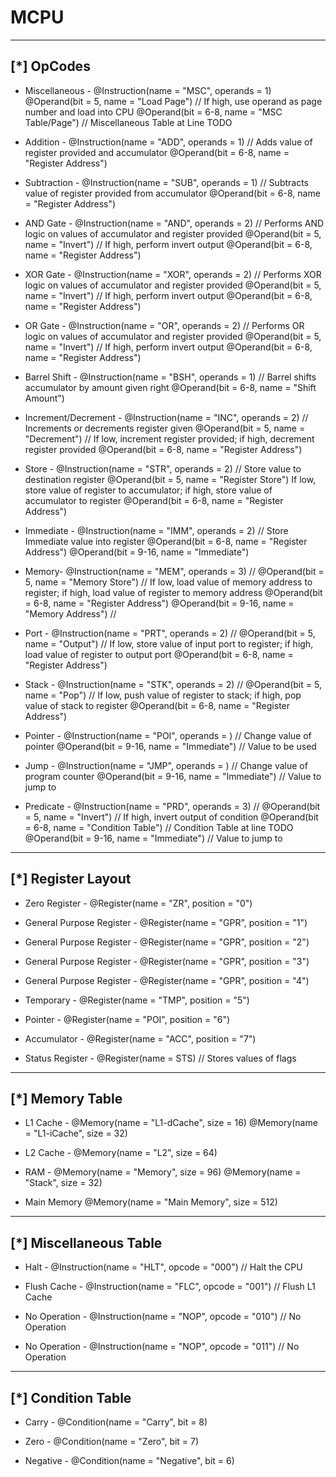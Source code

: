 # MCPU

------------------------------------------------------------------------------------------------------------------------
 [*] OpCodes
------------------------------------------------------------------------------------------------------------------------

 - Miscellaneous -
 @Instruction(name = "MSC", operands = 1)
 @Operand(bit = 5, name = "Load Page") // If high, use operand as page number and load into CPU
 @Operand(bit = 6-8, name = "MSC Table/Page") // Miscellaneous Table at Line TODO

 - Addition -
 @Instruction(name = "ADD", operands = 1) // Adds value of register provided and accumulator
 @Operand(bit = 6-8, name = "Register Address")

 - Subtraction -
 @Instruction(name = "SUB", operands = 1) // Subtracts value of register provided from accumulator
 @Operand(bit = 6-8, name = "Register Address")

 - AND Gate -
 @Instruction(name = "AND", operands = 2) // Performs AND logic on values of accumulator and register provided
 @Operand(bit = 5, name = "Invert") // If high, perform invert output
 @Operand(bit = 6-8, name = "Register Address")

 - XOR Gate -
 @Instruction(name = "XOR", operands = 2) // Performs XOR logic on values of accumulator and register provided
 @Operand(bit = 5, name = "Invert") // If high, perform invert output
 @Operand(bit = 6-8, name = "Register Address")

 - OR Gate -
 @Instruction(name = "OR", operands = 2) // Performs OR logic on values of accumulator and register provided
 @Operand(bit = 5, name = "Invert") // If high, perform invert output
 @Operand(bit = 6-8, name = "Register Address")

 - Barrel Shift -
 @Instruction(name = "BSH", operands = 1) // Barrel shifts accumulator by amount given right
 @Operand(bit = 6-8, name = "Shift Amount")

 - Increment/Decrement -
 @Instruction(name = "INC", operands = 2) // Increments or decrements register given
 @Operand(bit = 5, name = "Decrement") // If low, increment register provided; if high, decrement register provided
 @Operand(bit = 6-8, name = "Register Address")

 - Store -
 @Instruction(name = "STR", operands = 2) // Store value to destination register
 @Operand(bit = 5, name = "Register Store") If low, store value of register to accumulator; if high, store value of accumulator to register
 @Operand(bit = 6-8, name = "Register Address")

 - Immediate -
 @Instruction(name = "IMM", operands = 2) // Store Immediate value into register
 @Operand(bit = 6-8, name = "Register Address")
 @Operand(bit = 9-16, name = "Immediate")

 - Memory-
 @Instruction(name = "MEM", operands = 3) //
 @Operand(bit = 5, name = "Memory Store") // If low, load value of memory address to register; if high, load value of register to memory address
 @Operand(bit = 6-8, name = "Register Address")
 @Operand(bit = 9-16, name = "Memory Address") //

 - Port -
 @Instruction(name = "PRT", operands = 2) //
 @Operand(bit = 5, name = "Output") // If low, store value of input port to register; if high, load value of register to output port
 @Operand(bit = 6-8, name = "Register Address")

 - Stack -
 @Instruction(name = "STK", operands = 2) //
 @Operand(bit = 5, name = "Pop") // If low, push value of register to stack; if high, pop value of stack to register
 @Operand(bit = 6-8, name = "Register Address")

 - Pointer -
 @Instruction(name = "POI", operands = ) // Change value of pointer
 @Operand(bit = 9-16, name = "Immediate") // Value to be used

 - Jump -
 @Instruction(name = "JMP", operands = ) // Change value of program counter
 @Operand(bit = 9-16, name = "Immediate") // Value to jump to

 - Predicate -
 @Instruction(name = "PRD", operands = 3) //
 @Operand(bit = 5, name = "Invert") // If high, invert output of condition
 @Operand(bit = 6-8, name = "Condition Table") // Condition Table at line TODO
 @Operand(bit = 9-16, name = "Immediate") // Value to jump to

------------------------------------------------------------------------------------------------------------------------
 [*] Register Layout
------------------------------------------------------------------------------------------------------------------------

 - Zero Register -
 @Register(name = "ZR", position = "0")

 - General Purpose Register -
 @Register(name = "GPR", position = "1")

 - General Purpose Register -
 @Register(name = "GPR", position = "2")

 - General Purpose Register -
 @Register(name = "GPR", position = "3")

 - General Purpose Register -
 @Register(name = "GPR", position = "4")

 - Temporary -
 @Register(name = "TMP", position = "5")

 - Pointer -
 @Register(name = "POI", position = "6")

 - Accumulator -
 @Register(name = "ACC", position = "7")

 - Status Register -
 @Register(name = STS) // Stores values of flags

------------------------------------------------------------------------------------------------------------------------
 [*] Memory Table
------------------------------------------------------------------------------------------------------------------------

 - L1 Cache -
 @Memory(name = "L1-dCache", size = 16)
 @Memory(name = "L1-iCache", size = 32)

 - L2 Cache -
 @Memory(name = "L2", size = 64)

 - RAM -
 @Memory(name = "Memory", size = 96)
 @Memory(name = "Stack", size = 32)

 - Main Memory
 @Memory(name = "Main Memory", size = 512)

------------------------------------------------------------------------------------------------------------------------
 [*] Miscellaneous Table
------------------------------------------------------------------------------------------------------------------------

 - Halt -
 @Instruction(name = "HLT", opcode = "000") // Halt the CPU

 - Flush Cache -
 @Instruction(name = "FLC", opcode = "001") // Flush L1 Cache
 - No Operation -
 @Instruction(name = "NOP", opcode = "010") // No Operation

 - No Operation -
 @Instruction(name = "NOP", opcode = "011") // No Operation

------------------------------------------------------------------------------------------------------------------------
 [*] Condition Table
------------------------------------------------------------------------------------------------------------------------

 - Carry -
 @Condition(name = "Carry", bit = 8)

 - Zero -
 @Condition(name = "Zero", bit = 7)

 - Negative -
 @Condition(name = "Negative", bit = 6)
